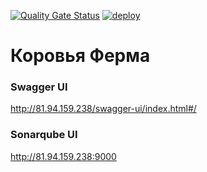 [![Quality Gate Status](http://81.94.159.238:9000/api/project_badges/measure?project=farm-app&metric=alert_status&token=sqb_47b6844c136169bf9dbffa03bb558026787c3881)](http://81.94.159.238:9000/dashboard?id=farm-app)
 [![deploy](https://github.com/MikhailEpatko/spring-boot-demo-app/actions/workflows/deploy.yml/badge.svg)](https://github.com/MikhailEpatko/spring-boot-demo-app/actions/workflows/deploy.yml)


# Коровья Ферма



### Swagger UI

http://81.94.159.238/swagger-ui/index.html#/

### Sonarqube UI

http://81.94.159.238:9000